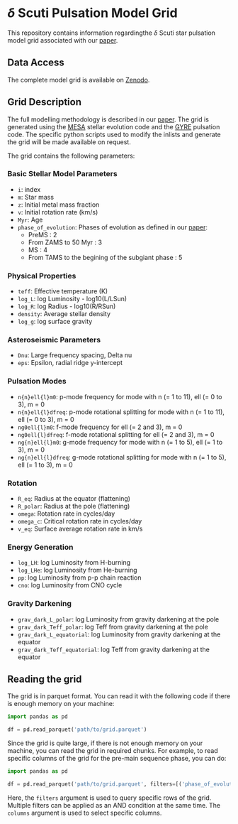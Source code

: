 # $\delta$ Scuti Pulsation Model Grid

This repository contains information regardingthe $\delta$ Scuti star pulsation model grid associated with our [paper](https://arxiv.org/abs/2507.03561).

## Data Access

The complete model grid is available on [Zenodo](https://zenodo.org/records/15839323).

## Grid Description

The full modelling methodology is described in our [paper](https://arxiv.org/abs/2507.03561). The grid is generated using the [MESA](https://docs.mesastar.org/en/latest/) stellar evolution code and the [GYRE](https://gyre.readthedocs.io/en/stable/) pulsation code. The specific python scripts used to modify the inlists and generate the grid will be made available on request.

The grid contains the following parameters:

### Basic Stellar Model Parameters
- `i`: index
- `m`: Star mass
- `z`: Initial metal mass fraction
- `v`: Initial rotation rate (km/s)
- `Myr`: Age
- `phase_of_evolution`: Phases of evolution as defined in our [paper](https://arxiv.org/abs/2507.03561):
  - PreMS : 2
  - From ZAMS to 50 Myr : 3 
  - MS : 4
  - From TAMS to the begining of the subgiant phase : 5

### Physical Properties
- `teff`: Effective temperature (K)
- `log_L`: log Luminosity - log10(L/LSun)
- `log_R`: log Radius - log10(R/RSun)
- `density`: Average stellar density
- `log_g`: log surface gravity

### Asteroseismic Parameters
- `Dnu`: Large frequency spacing, Delta nu
- `eps`: Epsilon, radial ridge y-intercept

### Pulsation Modes
- `n{n}ell{l}m0`: p-mode frequency for mode with n (= 1 to 11), ell (= 0 to 3), m = 0
- `n{n}ell{l}dfreq`: p-mode rotational splitting for mode with n (= 1 to 11), ell (= 0 to 3), m = 0
- `ng0ell{l}m0`: f-mode frequency for ell (= 2 and 3), m = 0
- `ng0ell{l}dfreq`: f-mode rotational splitting for ell (= 2 and 3), m = 0
- `ng{n}ell{l}m0`: g-mode frequency for mode with n (= 1 to 5), ell (= 1 to 3), m = 0
- `ng{n}ell{l}dfreq`: g-mode rotational splitting for mode with n (= 1 to 5), ell (= 1 to 3), m = 0

### Rotation
- `R_eq`: Radius at the equator (flattening)
- `R_polar`: Radius at the pole (flattening)
- `omega`: Rotation rate in cycles/day
- `omega_c`: Critical rotation rate in cycles/day
- `v_eq`: Surface average rotation rate in km/s

### Energy Generation
- `log_LH`: log Luminosity from H-burning
- `log_LHe`: log Luminosity from He-burning
- `pp`: log Luminosity from p-p chain reaction
- `cno`: log Luminosity from CNO cycle

### Gravity Darkening
- `grav_dark_L_polar`: log Luminosity from gravity darkening at the pole
- `grav_dark_Teff_polar`: log Teff from gravity darkening at the pole
- `grav_dark_L_equatorial`: log Luminosity from gravity darkening at the equator
- `grav_dark_Teff_equatorial`: log Teff from gravity darkening at the equator

## Reading the grid

The grid is in parquet format. You can read it with the following code if there is enough memory on your machine:

```python
import pandas as pd

df = pd.read_parquet('path/to/grid.parquet')
```

Since the grid is quite large, if there is not enough memory on your machine, you can read the grid in required chunks. For example, to read specific columns of the grid for the pre-main sequence phase, you can do:

```python
import pandas as pd

df = pd.read_parquet('path/to/grid.parquet', filters=[('phase_of_evolution', '==', 2)], columns=['i', 'm', 'z', 'v', 'Myr', 'teff', 'log_L', 'density', 'Dnu', 'eps'])
```

Here, the `filters` argument is used to query specific rows of the grid. Multiple filters can be applied as an AND condition at the same time. The `columns` argument is used to select specific columns.